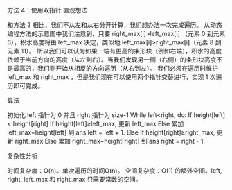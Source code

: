 方法 4：使用双指针
直观想法

和方法 2 相比，我们不从左和从右分开计算，我们想办法一次完成遍历。
从动态编程方法的示意图中我们注意到，只要 right_max[i]>left_max[i] （元素 0 到元素 6），积水高度将由 left_max 决定，类似地 left_max[i]>right_max[i]（元素 8 到元素 11）。
所以我们可以认为如果一端有更高的条形块（例如右端），积水的高度依赖于当前方向的高度（从左到右）。当我们发现另一侧（右侧）的条形块高度不是最高的，我们则开始从相反的方向遍历（从右到左）。
我们必须在遍历时维护 left_max 和 right_max ，但是我们现在可以使用两个指针交替进行，实现 1 次遍历即可完成。

算法

初始化 left 指针为 0 并且 right 指针为 size-1
While left<right, do:
If height[left] < height[right]
If height[left]≥left_max, 更新 left_max
Else 累加 left_max−height[left] 到 ans
left = left + 1.
Else
If height[right]≥right_max, 更新 right_max
Else 累加 right_max−height[right] 到 ans
right = right - 1.

复杂性分析

时间复杂度：O(n)。单次遍历的时间O(n)。
空间复杂度：O(1) 的额外空间。left, right, left_max 和 right_max 只需要常数的空间。
